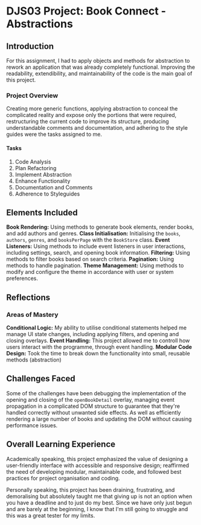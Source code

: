 # DJS03 Project: Book Connect - Abstractions

## Introduction

For this assignment, I had to apply objects and methods for abstraction to rework an application that was already completely functional. Improving the readability, extendibility, and maintainability of the code is the main goal of this project.

### Project Overview

Creating more generic functions, applying abstraction to conceal the complicated reality and expose only the portions that were required, restructuring the current code to improve its structure, producing understandable comments and documentation, and adhering to the style guides were the tasks assigned to me.

#### Tasks

1. Code Analysis
2. Plan Refactoring
3. Implement Abstraction
4. Enhance Functionality
5. Documentation and Comments
6. Adherence to Styleguides

## Elements Included

**Book Rendering:** Using methods to generate book elements, render books, and add authors and genres.
**Class Initialisation:** Initialising the `books`, `authors`, `genres`, and `booksPerPage` with the `BookStore` class.
**Event Listeners:** Using methods to include event listeners in user interactions, including settings, search, and opening book information.
**Filtering:** Using methods to filter books based on search criteria.
**Pagination:** Using methods to handle pagination.
**Theme Management:** Using methods to modify and configure the theme in accordance with user or system preferences.

## Reflections

### Areas of Mastery

**Conditional Logic:** My ability to utilise conditional statements helped me manage UI state changes, including applying filters, and opening and closing overlays.
**Event Handling:** This project allowed me to controll how users interact with the programme, through event handling.
**Modular Code Design:** Took the time to break down the functionality into small, reusable methods (abstraction)

## Challenges Faced

Some of the challenges have been debugging the implementation of the opening and closing of the `openBookDetail` overlay, managing event propagation in a complicated DOM structure to guarantee that they're handled correctly without unwanted side effects. As well as efficiently rendering a large number of books and updating the DOM without causing performance issues.

## Overall Learning Experience

Academically speaking, this project emphasized the value of designing a user-friendly interface with accessible and responsive design; reaffirmed the need of developing modular, maintainable code, and followed best practices for project organisation and coding.

Personally speaking, this project has been draining, frustrating, and demoralising but absolutely taught me that giving up is not an option when you have a deadline and to just do my best. Since we have only just begun and are barely at the beginning, I know that I'm still going to struggle and this was a great tester for my limits.
